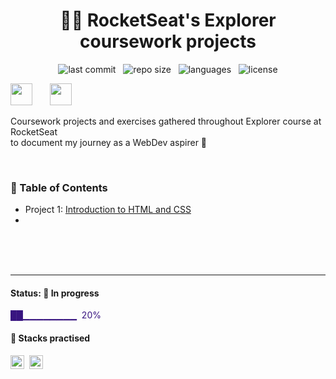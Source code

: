 <center>

# 👨‍🚀 RocketSeat's Explorer coursework projects

![last commit](https://img.shields.io/github/last-commit/bpires/rocketseat-explorer?color=green 'last commit') &nbsp; ![repo size](https://img.shields.io/github/repo-size/bpires/rocketseat-explorer?color=green 'repo size') &nbsp; ![languages](https://img.shields.io/github/languages/count/bpires/rocketseat-explorer?color=green 'languages') &nbsp; ![license](https://img.shields.io/github/license/bpires/rocketseat-explorer?color=green 'license')

</center>

<img src="https://www.rocketseat.com.br/_next/image?url=%2Fassets%2Flogos%2Frocketseat.svg&w=256&q=100" height="35">&nbsp;&nbsp;&nbsp;&nbsp;&nbsp;&nbsp; <img src="https://www.rocketseat.com.br/_next/image?url=%2Fassets%2Flogos%2Fexplorer.svg&w=256&q=75" height="35">&nbsp;

Coursework projects and exercises gathered throughout Explorer course at RocketSeat  
to document my journey as a WebDev aspirer 🚀

<br/>

### 📌 Table of Contents

- Project 1: [Introduction to HTML and CSS](./project-01)
-

<br/>
<br/>
<br/>

---

#### Status: 🚧 In progress

<p style="color:#381480"> ██▁▁▁▁▁▁▁▁ &nbsp;20% </p>

#### 🧰 Stacks practised

<img src="https://img.shields.io/badge/CSS3-381480?style=flat&logo=css3" alt="css3 Badge" height="22">&nbsp;
<img src="https://img.shields.io/badge/HTML5-381480?style=flat&logo=html5" alt="html5 Badge" height="22">&nbsp;
